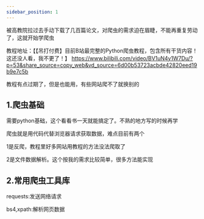```yaml
---
sidebar_position: 1
---
```

被高教院拉过去手动下载了几百篇论文，对爬虫的需求迫在眉睫，不能再重复劳动了，这就开始学爬虫

教程地址：【【吊打付费】目前B站最完整的Python爬虫教程，包含所有干货内容！这还没人看，我不更了！】 https://www.bilibili.com/video/BV1uN4y1W7Du/?p=53&share_source=copy_web&vd_source=6d00b53723acbde42820eed19b9e7c5b

教程有点过期了，但是也能用，有些网站爬不了就换别的

## 1.爬虫基础
需要python基础，这个看看书一天就能搞定了。不熟的地方写的时候再学

爬虫就是用代码代替浏览器请求获取数据，难点目前有两个

1是反爬，教程里好多网站用教程的方法没法爬取了

2是文件数据解析。这个按我的需求比较简单，很多方法能实现

## 2.常用爬虫工具库
requests:发送网络请求

bs4,xpath:解析网页数据


